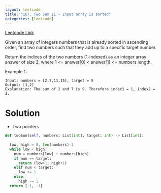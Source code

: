 ```yaml
---
layout: leetcode
title: "167. Two Sum II - Input array is sorted"
categories: [leetcode]
---
```


[Leetcode Link](https://leetcode.com/problems/two-sum-ii-input-array-is-sorted/)

Given an array of integers numbers that is already sorted in ascending order, find two numbers such that they add up to a specific target number.

Return the indices of the two numbers (1-indexed) as an integer array answer of size 2, where 1 <= answer[0] < answer[1] <= numbers.length.

Example 1:

```
Input: numbers = [2,7,11,15], target = 9
Output: [1,2]
Explanation: The sum of 2 and 7 is 9. Therefore index1 = 1, index2 = 2.
```
# Solution

* Two pointers

```python
def twoSum(self, numbers: List[int], target: int) -> List[int]:
  
  low, high = 0, len(numbers)-1
  while low < high:
    num = numbers[low] + numbers[high]
    if num == target:
      return (low+1, high+1)
    elif num < target:
      low += 1
    else:
      high -= 1
  return [-1, -1]
```
